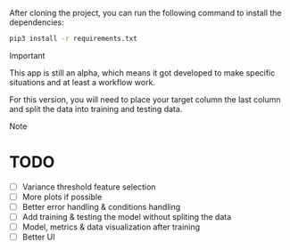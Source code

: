 After cloning the project, you can run the following command to install the dependencies:

```bash
pip3 install -r requirements.txt
```

> [!IMPORTANT]
> This app is still an alpha, which means it got developed to make specific situations and at least a workflow work.
>
> For this version, you will need to place your target column the last column and split the data into training and testing data.

> [!NOTE]
>
> # TODO
>
> - [ ] Variance threshold feature selection
> - [ ] More plots if possible
> - [ ] Better error handling & conditions handling
> - [ ] Add training & testing the model without spliting the data
> - [ ] Model, metrics & data visualization after training
> - [ ] Better UI
